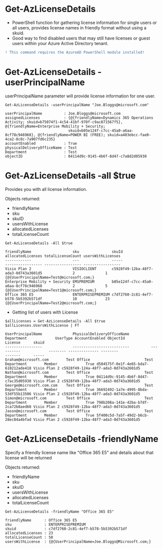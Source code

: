 # Get-AzLicenseDetails

- PowerShell function for gathering license information for single users or all users, provides license names in friendly format without using a skuid.
- Good way to find disabled users that may still have licenses or guest users within your Azure Active Directory tenant.
```diff
! This command requires the AzureAD PowerShell module installed!
```
# Get-AzLicenseDetails -userPrincipalName 

userPrincipalName parameter will provide license information for one user. 

````
Get-AzLicenseDetails -userPrincipalName "Joe.Bloggs@microsoft.com"

userPrincipalName          : Joe.Bloggs@microsoft.com
assignedLicenses           : {@{friendlyName=Dynamics 365 Operations Activity; skuid=b75074f1-4c54-41bf-970f-c9ac871567f5}, @{friendlyName=Enterprise Mobility + Security;
                             skuid=b05e124f-c7cc-45a0-a6aa-8cf78c946968}, @{friendlyName=POWER BI (FREE); skuid=a403ebcc-fae0-4ca2-8c8c-7a907fd6c235}
accountEnabled             : True
physicalDeliveryOfficeName : Test
Department                 : Test
objectID                   : 04114d9c-9145-4b6f-8d47-c7a8d2d05930

````

# Get-AzLicenseDetails -all $true

Provides you with all license information.

Objects returned:

- friendlyName
- sku
- skuID
- usersWithLicense
- allocatedLicenses 
- totalLicenseCount


````
Get-AzLicenseDetails -All $true

friendlyName                   sku               skuId                                allocatedLicenses totalLicenseCount usersWithLicenses
------------                   ---               -----                                ----------------- ----------------- -----------------
Visio Plan 2                   VISIOCLIENT       c5928f49-12ba-48f7-ada3-0d743a3601d5              2              1 {@{UserPrincipalName=Test@microsoft.com;}
Enterprise Mobility + Security EMSPREMIUM        b05e124f-c7cc-45a0-a6aa-8cf78c946968              2              5 {@{UserPrincipalName=Test1@microsoft.com;}
Office 365 E5                  ENTERPRISEPREMIUM c7df2760-2c81-4ef7-b578-5b5392b571df              10             23 {@{UserPrincipalName=Test2@microsoft.com;}

````
- Getting list of users with License

````
$allLicenses = Get-AzLicenseDetails -All $true
$allLicenses.UsersWithLicense | FT

UserPrincipalName              PhysicalDeliveryOfficeName          Department             UserType AccountEnabled ObjectId                             License      skuid
-----------------              --------------------------          ----------             -------- -------------- --------                             -------      -----
Graham@microsoft.com        Test Office                         Test Department        Member             True d584575f-0e1f-4e65-bda7-610212ade418 Visio Plan 2 c5928f49-124a-48f7-ada3-0d743a2601d5
Nathan@microsoft.com        Test Office                         Test Department        Member             True 04114d9c-9145-4b6f-8d47-c7ac35d05930 Visio Plan 2 c5928f49-12ba-48f7-ada3-0d743a3601d5
George@microsoft.com.com    Test Office                         Test Department        Member             True 36692492-1a7e-4995-8bda-53df55b13506 Visio Plan 2 c5928f49-12ba-48f7-ada3-0d743a3601d5
Simon@microsoft.com         Test Office                         Test Department        Member             True 798b208a-141e-42ba-b7df-2ca72b8aed60 Visio Plan 2 c5928f49-12ba-48f7-ada3-0d743a3601d5
Jason@microsoft.com         Test Office                         Test Department        Member             True 5f400c5d-7a5f-49d2-b6cb-28ec84a4bfad Visio Plan 2 c5928f49-12ba-48f7-ada3-0d743a3601d5

````

# Get-AzLicenseDetails -friendlyName

Specify a friendly license name like "Office 365 E5" and details about that license will be returned

Objects returned:

- friendlyName
- sku
- skuID
- usersWithLicense
- allocatedLicenses 
- totalLicenseCount

````
Get-AzLicenseDetails -friendlyName "Office 365 E5"

friendlyName      : Office 365 E5
sku               : ENTERPRISEPREMIUM
skuid             : c7df2760-2c81-4ef7-b578-5b5392b571df
allocatedLicenses : 23
totalLicenseCount : 50
usersWithLicense  : {@{UserPrincipalName=Joe.Bloggs@Microsoft.com;}

````

